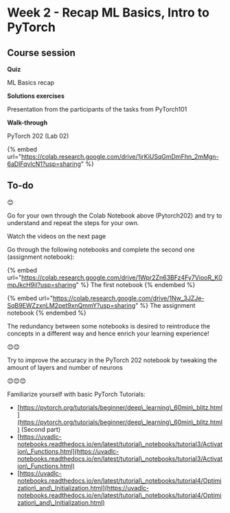 # Week 2 - Recap ML Basics, Intro to PyTorch

## Course session

**Quiz**

ML Basics recap



**Solutions exercises**

Presentation from the participants of the tasks from PyTorch101



**Walk-through**

PyTorch 202 (Lab 02)

{% embed url="https://colab.research.google.com/drive/1jrKiUSqGmDmFhn_2mMgn-6aDlFqvlcN1?usp=sharing" %}



## **To-do**

😊

Go for your own through the Colab Notebook above (Pytorch202) and try to understand and repeat the steps for your own.

Watch the videos on the next page

Go through the following notebooks and complete the second one (assignment notebook):

{% embed url="https://colab.research.google.com/drive/1Wpr2Zn63BFz4Fy7ViooR_K0mpJkcH9jI?usp=sharing" %}
The first notebook
{% endembed %}

{% embed url="https://colab.research.google.com/drive/1Nw_3JZJe-SqB9EWZzxnLM2pet9xnQmmY?usp=sharing" %}
The assignment notebook
{% endembed %}

The redundancy between some notebooks is desired to reintroduce the concepts in a different way and hence enrich your learning experience!

😊😊

Try to improve the accuracy in the PyTorch 202 notebook by tweaking the amount of layers and number of neurons

😊😊😊

Familiarize yourself with basic PyTorch Tutorials:

* [https://pytorch.org/tutorials/beginner/deep\_learning\_60min\_blitz.html](https://pytorch.org/tutorials/beginner/deep\_learning\_60min\_blitz.html) (Second part)
* [https://uvadlc-notebooks.readthedocs.io/en/latest/tutorial\_notebooks/tutorial3/Activation\_Functions.html](https://uvadlc-notebooks.readthedocs.io/en/latest/tutorial\_notebooks/tutorial3/Activation\_Functions.html)
* [https://uvadlc-notebooks.readthedocs.io/en/latest/tutorial\_notebooks/tutorial4/Optimization\_and\_Initialization.html](https://uvadlc-notebooks.readthedocs.io/en/latest/tutorial\_notebooks/tutorial4/Optimization\_and\_Initialization.html)
